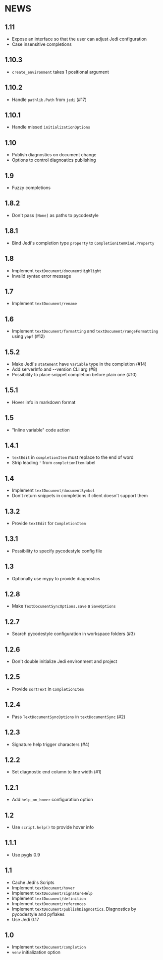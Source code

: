 # NEWS

## 1.11

- Expose an interface so that the user can adjust Jedi configuration
- Case insensitive completions

## 1.10.3

- `create_environment` takes 1 positional argument

## 1.10.2

- Handle `pathlib.Path` from `jedi` (#17)

## 1.10.1

- Handle missed `initializationOptions`

## 1.10

- Publish diagnostics on document change
- Options to control diagnoatics publishing

## 1.9

- Fuzzy completions

## 1.8.2

- Don't pass `[None]` as paths to pycodestyle

## 1.8.1

- Bind Jedi's completion type `property` to `CompletionItemKind.Property`

## 1.8

- Implement `textDocument/documentHighlight`
- Invalid syntax error message

## 1.7

- Implement `textDocument/rename`

## 1.6

- Implement `textDocument/formatting` and `textDocument/rangeFormatting` using `yapf` (#12)

## 1.5.2

- Make Jedi's `statement` have `Variable` type in the completion (#14)
- Add serverInfo and --version CLI arg (#8)
- Possibility to place snippet completion before plain one (#10)

## 1.5.1

- Hover info in markdown format

## 1.5

- "Inline variable" code action

## 1.4.1

- `textEdit` in `completionItem` must replace to the end of word
- Strip leading `'` from `completionItem` label

## 1.4

- Implement `textDocument/documentSymbol`
- Don't return snippets in completions if client doesn't support them

## 1.3.2

- Provide `textEdit` for `CompletionItem`

## 1.3.1

- Possibility to specify pycodestyle config file

## 1.3

- Optionally use mypy to provide diagnostics

## 1.2.8

- Make `TextDocumentSyncOptions.save` a `SaveOptions`

## 1.2.7

- Search pycodestyle configuration in workspace folders (#3)

## 1.2.6

- Don't double initialize Jedi environment and project

## 1.2.5

- Provide `sortText` in `CompletionItem`

## 1.2.4

- Pass `TextDocumentSyncOptions` in `textDocumentSync` (#2)

## 1.2.3

- Signature help trigger characters (#4)

## 1.2.2

- Set diagnostic end column to line width (#1)

## 1.2.1

- Add `help_on_hover` configuration option

## 1.2

- Use `script.help()` to provide hover info

## 1.1.1

- Use pygls 0.9

## 1.1

- Cache Jedi's Scripts
- Implement `textDocument/hover`
- Implement `textDocument/signatureHelp`
- Implement `textDocument/definition`
- Implement `textDocument/references`
- Implement `textDocument/publishDiagnostics`. Diagnostics by pycodestyle and pyflakes
- Use Jedi 0.17

## 1.0

- Implement `textDocument/completion`
- `venv` initialization option
